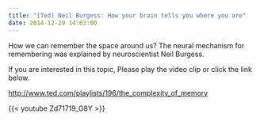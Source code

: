 ```yaml
---
title: "[Ted] Neil Burgess: How your brain tells you where you are"
date: 2014-12-29 14:03:00
---
```


How we can remember the space around us? The neural mechanism for remembering was explained by neuroscientist Neil Burgess.

If you are interested in this topic, Please play the video clip or click the link below.

<http://www.ted.com/playlists/196/the_complexity_of_memory>

{{< youtube Zd71719_G8Y >}}

